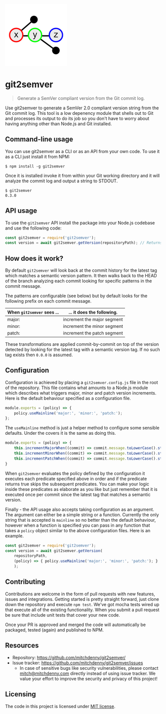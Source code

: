 ![Logo of git2semver project](https://raw.githubusercontent.com/mitchdenny/git2semver/master/images/logo.png)

# git2semver
> Generate a SemVer compliant version from the Git commit log.

Use git2semver to generate a SemVer 2.0 compliant version string from the Git
commit log. This tool is a low depenency module that shells out to Git and
processes its output to do its job so you don't have to worry about having
anything other than Node.js and Git installed.

## Command-line usage

You can use git2semver as a CLI or as an API from your own code. To use it as
a CLI just install it from NPM:

```shell
$ npm install -g git2semver
```

Once it is installed invoke it from within your Git working directory
and it will analyze the commit log and output a string to STDOUT.

```shell
$ git2semver
0.3.0
```

## API usage

To use the ```git2semver``` API install the package into your Node.js codebase and use the following code:

```js
const git2semver = require('git2semver');
const version = await git2semver.getVersion(repositoryPath); // Returns a string
```

## How does it work?

By default ```git2semver``` will look back at the commit history for the latest
tag which matches a semantic version pattern. It then walks back to the HEAD of
the branch analyzing each commit looking for specific patterns in the commit
message.

The patterns are configurable (see below) but by default looks for the
following prefix on each commit message.

| When ```git2semver``` sees ... | ... it does the following. |
| - | - |
| major: | increment the major segment |
| minor: | increment the minor segment |
| patch: | increment the patch segment |

These transformations are applied commit-by-commit on top of the version
detected by looking for the latest tag with a semantic version tag. If no
such tag exists then ```0.0.0``` is assumed.

## Configuration

Configuration is achieved by placing a ```git2semver.config.js``` file in the root of the repository. This file contains what amounts to a Node.js module which describes what triggers major, minor and patch version increments. Here is the default behaviour specified as a configuration file.

```js
module.exports = (policy) => {
    policy.useMainline('major:', 'minor:', 'patch:');
};
```

The ```useMainline``` method is just a helper method to configure some sensible defaults. Under the covers it is the same as doing this.

```js
module.exports = (policy) => {
    this.incrementMajorWhen((commit) => commit.message.toLowerCase().startsWith('major'));
    this.incrementMinorWhen((commit) => commit.message.toLowerCase().startsWith('minor'));
    this.incrementPatchWhen((commit) => commit.message.toLowerCase().startsWith('patch'));
}
```

When ```git2semver``` evaluates the policy defined by the configuration it executes each predicate specified above in order and if the predicate returns true skips the subsequent predicates. You can make your logic inside these predicates as elaborate as you like but just remember that it is executed once per commit since the latest tag that matches a semantic version.

Finally - the API usage also accepts taking configuration as an argument. The argument can either be a simple string or a function. Currently the only string
that is accepted is ```mainline``` so no better than the default behaviour, however
when a function is specified you can pass in any function that takes a ```policy```
object similar to the above configuration files. Here is an example.

```js
const git2semver = require('git2semver');
const version = await git2semver.getVersion(
    repositoryPath,
    (policy) => { policy.useMainline('major:', 'minor:', 'patch:'); }
    );
```

## Contributing

Contributions are welcome in the form of pull requests with new features, issues and integrations. Getting started is pretty straight forward, just clone down the repository and execute ```npm test```. We've got mocha tests wired up that execute all of the existing functionality. When you submit a pull request be sure that include unit tests that cover your new code.

Once your PR is approved and merged the code will automatically be packaged, tested (again) and published to NPM.

## Resources

- Repository: https://github.com/mitchdenny/git2semver/
- Issue tracker: https://github.com/mitchdenny/git2semver/issues
  - In case of sensitive bugs like security vulnerabilities, please contact
    mitch@mitchdenny.com directly instead of using issue tracker. We value your effort to improve the security and privacy of this project!

## Licensing

The code in this project is licensed under [MIT license](LICENSE.md).